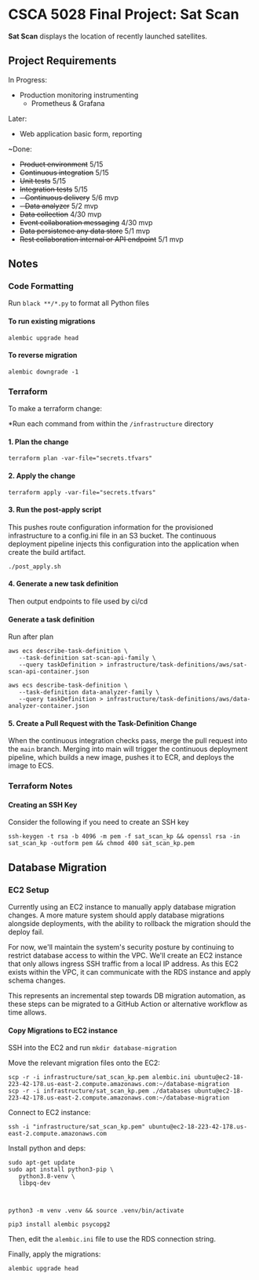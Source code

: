 # CSCA 5028 Final Project: Sat Scan

**Sat Scan** displays the location of recently launched satellites. 

## Project Requirements

In Progress:

- Production monitoring instrumenting
  - Prometheus & Grafana

Later:

- Web application basic form, reporting

~Done:

- ~~Product environment~~ 5/15
- ~~Continuous integration~~ 5/15
- ~~Unit tests~~ 5/15
- ~~Integration tests~~ 5/15
- ~~- Continuous delivery~~ 5/6 mvp
- ~~- Data analyzer~~ 5/2 mvp
- ~~Data collection~~ 4/30 mvp
- ~~Event collaboration messaging~~ 4/30 mvp
- ~~Data persistence any data store~~ 5/1 mvp
- ~~Rest collaboration internal or API endpoint~~ 5/1 mvp

## Notes

### Code Formatting

Run `black **/*.py` to format all Python files

#### To run existing migrations

```
alembic upgrade head
```

#### To reverse migration

```
alembic downgrade -1
```


### Terraform

To make a terraform change:

*Run each command from within the `/infrastructure` directory


#### 1. Plan the change


```
terraform plan -var-file="secrets.tfvars"
```

#### 2. Apply the change


```
terraform apply -var-file="secrets.tfvars"
```

#### 3. Run the post-apply script

This pushes route configuration information for the provisioned infrastructure to a config.ini file in an S3 bucket. The continuous deployment pipeline injects this configuration into the application when create the build artifact.

```
./post_apply.sh
```

#### 4. Generate a new task definition

Then output endpoints to file used by ci/cd

#### Generate a task definition

Run after plan

```
aws ecs describe-task-definition \
   --task-definition sat-scan-api-family \
   --query taskDefinition > infrastructure/task-definitions/aws/sat-scan-api-container.json
```

```
aws ecs describe-task-definition \
   --task-definition data-analyzer-family \
   --query taskDefinition > infrastructure/task-definitions/aws/data-analyzer-container.json
```

#### 5. Create a Pull Request with the Task-Definition Change

When the continuous integration checks pass, merge the pull request into the `main` branch. Merging into main will trigger the continuous deployment pipeline, which builds a new image, pushes it to ECR, and deploys the image to ECS.

### Terraform Notes

#### Creating an SSH Key

Consider the following if you need to create an SSH key

```
ssh-keygen -t rsa -b 4096 -m pem -f sat_scan_kp && openssl rsa -in sat_scan_kp -outform pem && chmod 400 sat_scan_kp.pem
```

## Database Migration

### EC2 Setup

Currently using an EC2 instance to manually apply database migration changes. A more mature system should apply database migrations alongside deployments, with the ability to rollback the migration should the deploy fail.

For now, we'll maintain the system's security posture by continuing to restrict database access to within the VPC. We'll create an EC2 instance that only allows ingress SSH traffic from a local IP address. As this EC2 exists within the VPC, it can communicate with the RDS instance and apply schema changes.

This represents an incremental step towards DB migration automation, as these steps can be migrated to a GitHub Action or alternative workflow as time allows.

#### Copy Migrations to EC2 instance

SSH into the EC2 and run `mkdir database-migration`

Move the relevant migration files onto the EC2:

```
scp -r -i infrastructure/sat_scan_kp.pem alembic.ini ubuntu@ec2-18-223-42-178.us-east-2.compute.amazonaws.com:~/database-migration
scp -r -i infrastructure/sat_scan_kp.pem ./databases ubuntu@ec2-18-223-42-178.us-east-2.compute.amazonaws.com:~/database-migration
```

Connect to EC2 instance:

```
ssh -i "infrastructure/sat_scan_kp.pem" ubuntu@ec2-18-223-42-178.us-east-2.compute.amazonaws.com
```

Install python and deps:

```
sudo apt-get update
sudo apt install python3-pip \
   python3.8-venv \
   libpq-dev



python3 -m venv .venv && source .venv/bin/activate

pip3 install alembic psycopg2 
```

Then, edit the `alembic.ini` file to use the RDS connection string.

Finally, apply the migrations:

```
alembic upgrade head
```